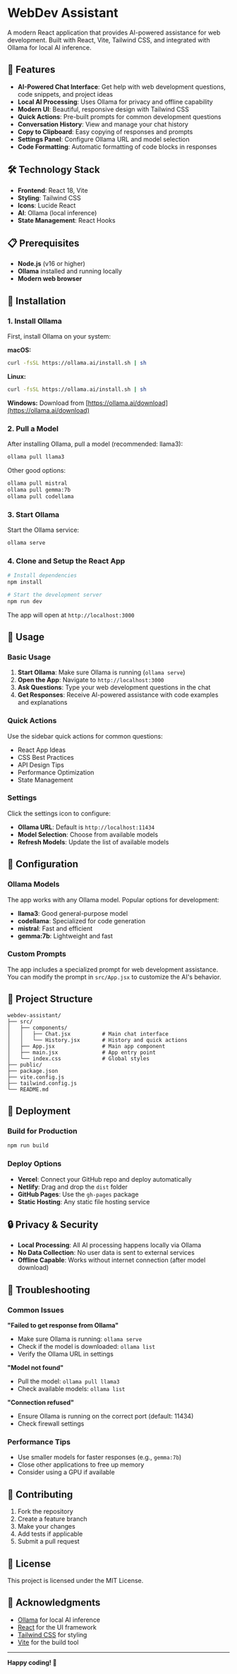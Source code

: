# WebDev Assistant

A modern React application that provides AI-powered assistance for web development. Built with React, Vite, Tailwind CSS, and integrated with Ollama for local AI inference.

## 🚀 Features

- **AI-Powered Chat Interface**: Get help with web development questions, code snippets, and project ideas
- **Local AI Processing**: Uses Ollama for privacy and offline capability
- **Modern UI**: Beautiful, responsive design with Tailwind CSS
- **Quick Actions**: Pre-built prompts for common development questions
- **Conversation History**: View and manage your chat history
- **Copy to Clipboard**: Easy copying of responses and prompts
- **Settings Panel**: Configure Ollama URL and model selection
- **Code Formatting**: Automatic formatting of code blocks in responses

## 🛠️ Technology Stack

- **Frontend**: React 18, Vite
- **Styling**: Tailwind CSS
- **Icons**: Lucide React
- **AI**: Ollama (local inference)
- **State Management**: React Hooks

## 📋 Prerequisites

- **Node.js** (v16 or higher)
- **Ollama** installed and running locally
- **Modern web browser**

## 🔧 Installation

### 1. Install Ollama

First, install Ollama on your system:

**macOS:**

```bash
curl -fsSL https://ollama.ai/install.sh | sh
```

**Linux:**

```bash
curl -fsSL https://ollama.ai/install.sh | sh
```

**Windows:**
Download from [https://ollama.ai/download](https://ollama.ai/download)

### 2. Pull a Model

After installing Ollama, pull a model (recommended: llama3):

```bash
ollama pull llama3
```

Other good options:

```bash
ollama pull mistral
ollama pull gemma:7b
ollama pull codellama
```

### 3. Start Ollama

Start the Ollama service:

```bash
ollama serve
```

### 4. Clone and Setup the React App

```bash
# Install dependencies
npm install

# Start the development server
npm run dev
```

The app will open at `http://localhost:3000`

## 🎯 Usage

### Basic Usage

1. **Start Ollama**: Make sure Ollama is running (`ollama serve`)
2. **Open the App**: Navigate to `http://localhost:3000`
3. **Ask Questions**: Type your web development questions in the chat
4. **Get Responses**: Receive AI-powered assistance with code examples and explanations

### Quick Actions

Use the sidebar quick actions for common questions:

- React App Ideas
- CSS Best Practices
- API Design Tips
- Performance Optimization
- State Management

### Settings

Click the settings icon to configure:

- **Ollama URL**: Default is `http://localhost:11434`
- **Model Selection**: Choose from available models
- **Refresh Models**: Update the list of available models

## 🔧 Configuration

### Ollama Models

The app works with any Ollama model. Popular options for development:

- **llama3**: Good general-purpose model
- **codellama**: Specialized for code generation
- **mistral**: Fast and efficient
- **gemma:7b**: Lightweight and fast

### Custom Prompts

The app includes a specialized prompt for web development assistance. You can modify the prompt in `src/App.jsx` to customize the AI's behavior.

## 📁 Project Structure

```
webdev-assistant/
├── src/
│   ├── components/
│   │   ├── Chat.jsx          # Main chat interface
│   │   └── History.jsx       # History and quick actions
│   ├── App.jsx               # Main app component
│   ├── main.jsx              # App entry point
│   └── index.css             # Global styles
├── public/
├── package.json
├── vite.config.js
├── tailwind.config.js
└── README.md
```

## 🚀 Deployment

### Build for Production

```bash
npm run build
```

### Deploy Options

- **Vercel**: Connect your GitHub repo and deploy automatically
- **Netlify**: Drag and drop the `dist` folder
- **GitHub Pages**: Use the `gh-pages` package
- **Static Hosting**: Any static file hosting service

## 🔒 Privacy & Security

- **Local Processing**: All AI processing happens locally via Ollama
- **No Data Collection**: No user data is sent to external services
- **Offline Capable**: Works without internet connection (after model download)

## 🐛 Troubleshooting

### Common Issues

**"Failed to get response from Ollama"**

- Make sure Ollama is running: `ollama serve`
- Check if the model is downloaded: `ollama list`
- Verify the Ollama URL in settings

**"Model not found"**

- Pull the model: `ollama pull llama3`
- Check available models: `ollama list`

**"Connection refused"**

- Ensure Ollama is running on the correct port (default: 11434)
- Check firewall settings

### Performance Tips

- Use smaller models for faster responses (e.g., `gemma:7b`)
- Close other applications to free up memory
- Consider using a GPU if available

## 🤝 Contributing

1. Fork the repository
2. Create a feature branch
3. Make your changes
4. Add tests if applicable
5. Submit a pull request

## 📄 License

This project is licensed under the MIT License.

## 🙏 Acknowledgments

- [Ollama](https://ollama.ai/) for local AI inference
- [React](https://reactjs.org/) for the UI framework
- [Tailwind CSS](https://tailwindcss.com/) for styling
- [Vite](https://vitejs.dev/) for the build tool

---

**Happy coding! 🚀**
